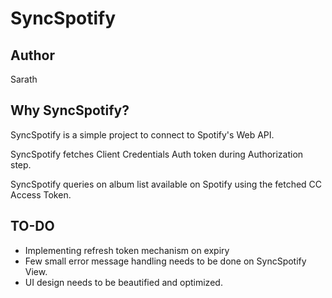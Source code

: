 # SyncSpotify

## Author
Sarath 

## Why SyncSpotify?

SyncSpotify is a simple project to connect to Spotify's Web API.

SyncSpotify fetches Client Credentials Auth token during Authorization step.

SyncSpotify queries on album list available on Spotify using the fetched CC Access Token.

## TO-DO
* Implementing refresh token mechanism on expiry
* Few small error message handling needs to be done on SyncSpotify View.
* UI design needs to be beautified and optimized.
